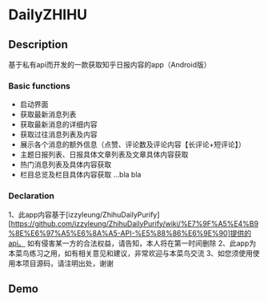 # DailyZHIHU

## Description
基于私有api而开发的一款获取知乎日报内容的app（Android版）
### Basic functions
- 启动界面
- 获取最新消息列表
- 获取最新消息的详细内容
- 获取过往消息列表及内容
- 展示各个消息的额外信息（点赞、评论数及评论内容【长评论+短评论】）
- 主题日报列表、日报具体文章列表及文章具体内容获取
- 热门消息列表及具体内容获取
- 栏目总览及栏目具体内容获取
...bla bla

### Declaration
1、此app内容基于[izzyleung/ZhihuDailyPurify][https://github.com/izzyleung/ZhihuDailyPurify/wiki/%E7%9F%A5%E4%B9%8E%E6%97%A5%E6%8A%A5-API-%E5%88%86%E6%9E%90]提供的api。
如有侵害某一方的合法权益，请告知，本人将在第一时间删除
2、此app为本菜鸟练习之用，如有相关意见和建议，非常欢迎与本菜鸟交流
3、如您须使用使用本项目源码，请注明出处，谢谢

## Demo


